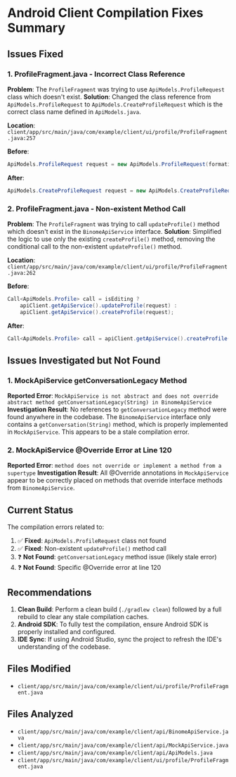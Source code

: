 # Android Client Compilation Fixes Summary

## Issues Fixed

### 1. ProfileFragment.java - Incorrect Class Reference
**Problem**: The `ProfileFragment` was trying to use `ApiModels.ProfileRequest` class which doesn't exist.
**Solution**: Changed the class reference from `ApiModels.ProfileRequest` to `ApiModels.CreateProfileRequest` which is the correct class name defined in `ApiModels.java`.

**Location**: `client/app/src/main/java/com/example/client/ui/profile/ProfileFragment.java:257`

**Before**:
```java
ApiModels.ProfileRequest request = new ApiModels.ProfileRequest(formation, selectedSkills, preferences);
```

**After**:
```java
ApiModels.CreateProfileRequest request = new ApiModels.CreateProfileRequest(formation, selectedSkills, preferences);
```

### 2. ProfileFragment.java - Non-existent Method Call
**Problem**: The `ProfileFragment` was trying to call `updateProfile()` method which doesn't exist in the `BinomeApiService` interface.
**Solution**: Simplified the logic to use only the existing `createProfile()` method, removing the conditional call to the non-existent `updateProfile()` method.

**Location**: `client/app/src/main/java/com/example/client/ui/profile/ProfileFragment.java:262`

**Before**:
```java
Call<ApiModels.Profile> call = isEditing ? 
    apiClient.getApiService().updateProfile(request) : 
    apiClient.getApiService().createProfile(request);
```

**After**:
```java
Call<ApiModels.Profile> call = apiClient.getApiService().createProfile(request);
```

## Issues Investigated but Not Found

### 1. MockApiService getConversationLegacy Method
**Reported Error**: `MockApiService is not abstract and does not override abstract method getConversationLegacy(String) in BinomeApiService`
**Investigation Result**: No references to `getConversationLegacy` method were found anywhere in the codebase. The `BinomeApiService` interface only contains a `getConversation(String)` method, which is properly implemented in `MockApiService`. This appears to be a stale compilation error.

### 2. MockApiService @Override Error at Line 120
**Reported Error**: `method does not override or implement a method from a supertype`
**Investigation Result**: All @Override annotations in `MockApiService` appear to be correctly placed on methods that override interface methods from `BinomeApiService`.

## Current Status

The compilation errors related to:
1. ✅ **Fixed**: `ApiModels.ProfileRequest` class not found
2. ✅ **Fixed**: Non-existent `updateProfile()` method call
3. ❓ **Not Found**: `getConversationLegacy` method issue (likely stale error)
4. ❓ **Not Found**: Specific @Override error at line 120

## Recommendations

1. **Clean Build**: Perform a clean build (`./gradlew clean`) followed by a full rebuild to clear any stale compilation caches.
2. **Android SDK**: To fully test the compilation, ensure Android SDK is properly installed and configured.
3. **IDE Sync**: If using Android Studio, sync the project to refresh the IDE's understanding of the codebase.

## Files Modified

- `client/app/src/main/java/com/example/client/ui/profile/ProfileFragment.java`

## Files Analyzed

- `client/app/src/main/java/com/example/client/api/BinomeApiService.java`
- `client/app/src/main/java/com/example/client/api/MockApiService.java`
- `client/app/src/main/java/com/example/client/api/ApiModels.java`
- `client/app/src/main/java/com/example/client/ui/profile/ProfileFragment.java`